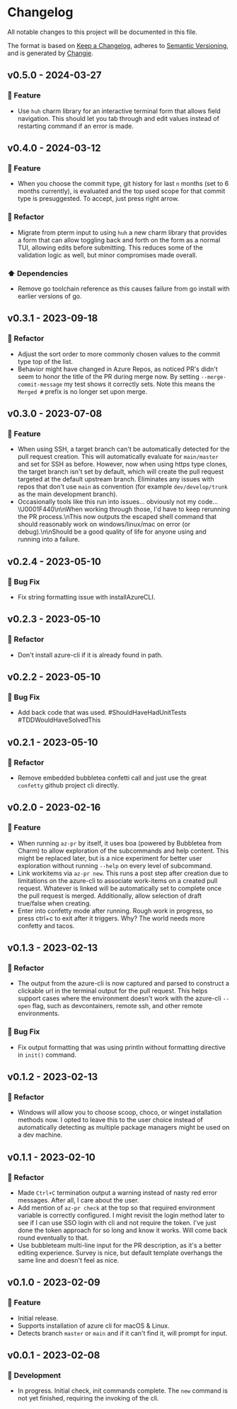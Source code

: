 # Changelog

All notable changes to this project will be documented in this file.

The format is based on [Keep a Changelog](https://keepachangelog.com/en/1.0.0/),
adheres to [Semantic Versioning](https://semver.org/spec/v2.0.0.html),
and is generated by [Changie](https://github.com/miniscruff/changie).

## v0.5.0 - 2024-03-27

### 🎉 Feature

- Use `huh` charm library for an interactive terminal form that allows field navigation. This should let you tab through and edit values instead of restarting command if an error is made.

## v0.4.0 - 2024-03-12

### 🎉 Feature

- When you choose the commit type, git history for last `n` months (set to 6 months currently), is evaluated and the top used scope for that commit type is presuggested. To accept, just press right arrow.

### 🔨 Refactor

- Migrate from pterm input to using `huh` a new charm library that provides a form that can allow toggling back and forth on the form as a normal TUI, allowing edits before submitting. This reduces some of the validation logic as well, but minor compromises made overall.

### ⬆️ Dependencies

- Remove go toolchain reference as this causes failure from go install with earlier versions of go.

## v0.3.1 - 2023-09-18

### 🔨 Refactor

- Adjust the sort order to more commonly chosen values to the commit type top of the list.
- Behavior might have changed in Azure Repos, as noticed PR's didn't seem to honor the title of the PR during merge now. By setting `--merge-commit-message` my test shows it correctly sets. Note this means the `Merged #` prefix is no longer set upon merge.

## v0.3.0 - 2023-07-08

### 🎉 Feature

- When using SSH, a target branch can't be automatically detected for the pull request creation.
  This will automatically evaluate for `main/master` and set for SSH as before. However, now when using https type clones, the target branch isn't set by default, which will create the pull request targeted at the default upstream branch.
  Eliminates any issues with repos that don't use `main` as convention (for example `dev/develop/trunk` as the main development branch).
- Occasionally tools like this run into issues... obviously not my code... \U0001F440\n\nWhen
  working through those, I'd have to keep rerunning the PR process.\nThis now outputs
  the escaped shell command that should reasonably work on windows/linux/mac on error
  (or debug).\n\nShould be a good quality of life for anyone using and running into a failure.

## v0.2.4 - 2023-05-10

### 🐛 Bug Fix

- Fix string formatting issue with installAzureCLI.

## v0.2.3 - 2023-05-10

### 🔨 Refactor

- Don't install azure-cli if it is already found in path.

## v0.2.2 - 2023-05-10

### 🐛 Bug Fix

- Add back code that was used.
  #ShouldHaveHadUnitTests
  #TDDWouldHaveSolvedThis

## v0.2.1 - 2023-05-10

### 🔨 Refactor

- Remove embedded bubbletea confetti call and just use the great `confetty` github project cli directly.

## v0.2.0 - 2023-02-16

### 🎉 Feature

- When running `az-pr` by itself, it uses boa (powered by Bubbletea from Charm) to allow exploration of the subcommands and help content.
  This might be replaced later, but is a nice experiment for better user exploration without running `--help` on every level of subcommand.
- Link workitems via `az-pr new`.
  This runs a post step after creation due to limitations on the azure-cli to associate work-items on a created pull request.
  Whatever is linked will be automatically set to complete once the pull request is merged.
  Additionally, allow selection of draft true/false when creating.
- Enter into confetty mode after running. Rough work in progress, so press ctrl+c to exit after it triggers.
  Why? The world needs more confetty and tacos.

## v0.1.3 - 2023-02-13

### 🔨 Refactor

- The output from the azure-cli is now captured and parsed to construct a clickable url in the terminal output for the pull request. This helps support cases where the environment doesn't work with the azure-cli `--open` flag, such as devcontainers, remote ssh, and other remote environments.

### 🐛 Bug Fix

- Fix output formatting that was using println without formatting directive in `init()` command.

## v0.1.2 - 2023-02-13

### 🔨 Refactor

- Windows will allow you to choose scoop, choco, or winget installation methods now. I opted to leave this to the user choice instead of automatically detecting as multiple package managers might be used on a dev machine.

## v0.1.1 - 2023-02-10

### 🔨 Refactor

- Made `Ctrl+C` termination output a warning instead of nasty red error messages. After all, I care about the user.
- Add mention of `az-pr check` at the top so that required environment variable is correctly configured. I might revisit the login method later to see if I can use SSO login with cli and not require the token. I've just done the token approach for so long and know it works. Will come back round eventually to that.
- Use bubbleteam multi-line input for the PR description, as it's a better editing experience. Survey is nice, but default template overhangs the same line and doesn't feel as nice.

## v0.1.0 - 2023-02-09

### 🎉 Feature

- Initial release.
- Supports installation of azure cli for macOS & Linux.
- Detects branch `master` or `main` and if it can't find it, will prompt for input.

## v0.0.1 - 2023-02-08

### 🤖 Development

- In progress. Initial check, init commands complete. The `new` command is not yet finished, requiring the invoking of the cli.
